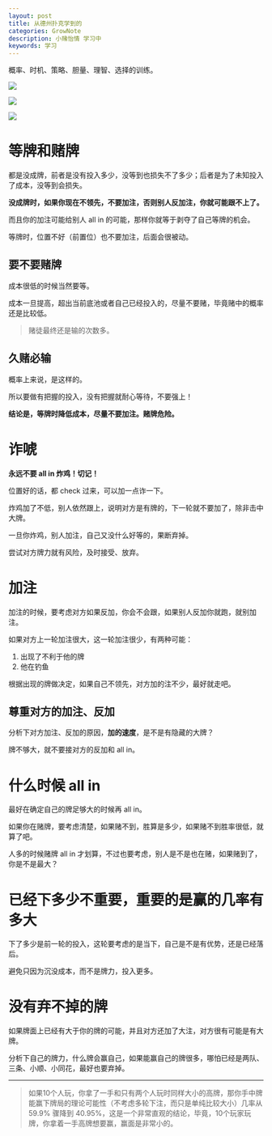 ```yaml
---
layout: post
title: 从德州扑克学到的
categories: GrowNote
description: 小赌怡情 学习中
keywords: 学习
---
```


概率、时机、策略、胆量、理智、选择的训练。

![](http://img.mp.itc.cn/upload/20170529/9eeedf8ee132441da0eeb458b39043df_th.jpg)

![](http://img.mp.itc.cn/upload/20170529/e29a1667acab4335a9178f76e9450261_th.jpg)

![](http://img.mp.itc.cn/upload/20170529/e89b05139ba449979b2511581cfd8f52.jpg)

# 等牌和赌牌

都是没成牌，前者是没有投入多少，没等到也损失不了多少；后者是为了未知投入了成本，没等到会损失。

**没成牌时，如果你现在不领先，不要加注，否则别人反加注，你就可能跟不上了。**

而且你的加注可能给别人 all in 的可能，那样你就等于剥夺了自己等牌的机会。

等牌时，位置不好（前置位）也不要加注，后面会很被动。

## 要不要赌牌

成本很低的时候当然要等。

成本一旦提高，超出当前底池或者自己已经投入的，尽量不要赌，毕竟赌中的概率还是比较低。

> 赌徒最终还是输的次数多。


## 久赌必输

概率上来说，是这样的。

所以要做有把握的投入，没有把握就耐心等待，不要强上！


**结论是，等牌时降低成本，尽量不要加注。赌牌危险。**

# 诈唬

**永远不要 all in 炸鸡！切记！**

位置好的话，都 check 过来，可以加一点诈一下。

炸鸡加了不低，别人依然跟上，说明对方是有牌的，下一轮就不要加了，除非击中大牌。

一旦你炸鸡，别人加注，自己又没什么好等的，果断弃掉。

尝试对方牌力就有风险，及时接受、放弃。




# 加注

加注的时候，要考虑对方如果反加，你会不会跟，如果别人反加你就跑，就别加注。

如果对方上一轮加注很大，这一轮加注很少，有两种可能：

1. 出现了不利于他的牌
2. 他在钓鱼

根据出现的牌做决定，如果自己不领先，对方加的注不少，最好就走吧。


## 尊重对方的加注、反加

分析下对方加注、反加的原因，**加的速度**，是不是有隐藏的大牌？

牌不够大，就不要接对方的反加和 all in。


# 什么时候 all in

最好在确定自己的牌足够大的时候再 all in。

如果你在赌牌，要考虑清楚，如果赌不到，胜算是多少，如果赌不到胜率很低，就算了吧。

人多的时候赌牌 all in 才划算，不过也要考虑，别人是不是也在赌，如果赌到了，你是不是最大？


# 已经下多少不重要，重要的是赢的几率有多大

下了多少是前一轮的投入，这轮要考虑的是当下，自己是不是有优势，还是已经落后。

避免只因为沉没成本，而不是牌力，投入更多。


# 没有弃不掉的牌

如果牌面上已经有大于你的牌的可能，并且对方还加了大注，对方很有可能是有大牌。

分析下自己的牌力，什么牌会赢自己，如果能赢自己的牌很多，哪怕已经是两队、三条、小顺、小同花，最好也要弃掉。


--------------

>如果10个人玩，你拿了一手和只有两个人玩时同样大小的高牌，那你手中牌能赢下牌局的理论可能性（不考虑多轮下注，而只是单纯比较大小）几率从59.9% 骤降到 40.95%，这是一个非常直观的结论，毕竟，10个玩家玩牌，你拿着一手高牌想要赢，赢面是非常小的。